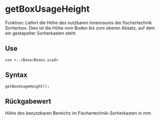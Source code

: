 # getBoxUsageHeight

Funktion: Liefert die Höhe des nutzbaren Innenraums der fischertechnik Sortierbox. Dies ist die Höhe vom Boden bis zum oberen Absatz, auf dem ein gestapelter Sortierkasten steht.

## Use
<pre><code>use &lt;../Base/Boxes.scad&gt;</pre></code>

## Syntax
<pre><code>getBoxUsageHeight();
</pre></code>

## Rückgabewert
Höhe des benutzbaren Bereichs im Fischertechnik-Sortierkasten in mm.
